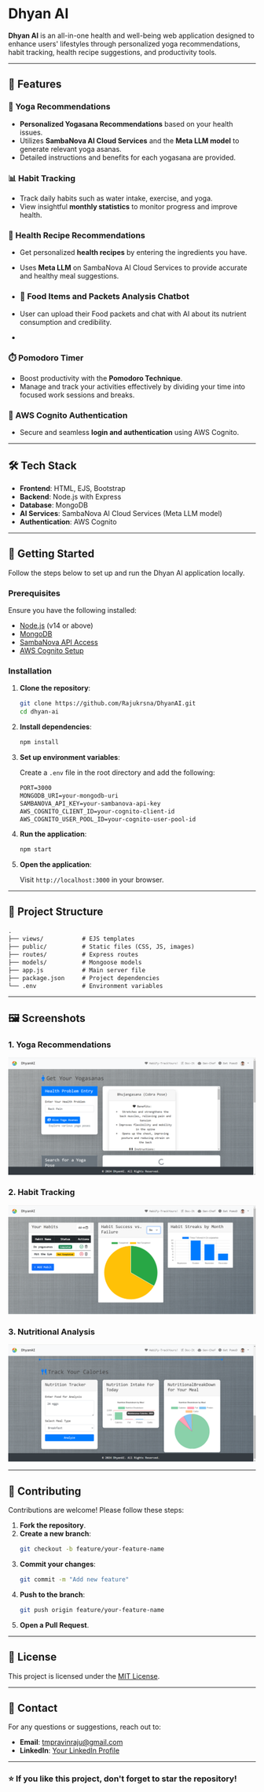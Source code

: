 # Dhyan AI

**Dhyan AI** is an all-in-one health and well-being web application designed to enhance users' lifestyles through personalized yoga recommendations, habit tracking, health recipe suggestions, and productivity tools.

---

## 🌟 **Features**

### 🧨 Yoga Recommendations
- **Personalized Yogasana Recommendations** based on your health issues.
- Utilizes **SambaNova AI Cloud Services** and the **Meta LLM model** to generate relevant yoga asanas.
- Detailed instructions and benefits for each yogasana are provided.

### 📊 Habit Tracking
- Track daily habits such as water intake, exercise, and yoga.
- View insightful **monthly statistics** to monitor progress and improve health.

### 🥗 Health Recipe Recommendations
- Get personalized **health recipes** by entering the ingredients you have.
- Uses **Meta LLM** on SambaNova AI Cloud Services to provide accurate and healthy meal suggestions.

- ### 🥗 Food Items and Packets Analysis Chatbot
- User can upload their Food packets and chat with AI about its nutrient consumption and credibility.
- 
### ⏱️ Pomodoro Timer
- Boost productivity with the **Pomodoro Technique**.
- Manage and track your activities effectively by dividing your time into focused work sessions and breaks.

### 🔐 AWS Cognito Authentication
- Secure and seamless **login and authentication** using AWS Cognito.

---

## 🛠️ **Tech Stack**

- **Frontend**: HTML, EJS, Bootstrap
- **Backend**: Node.js with Express
- **Database**: MongoDB
- **AI Services**: SambaNova AI Cloud Services (Meta LLM model)
- **Authentication**: AWS Cognito

---

## 🚀 **Getting Started**

Follow the steps below to set up and run the Dhyan AI application locally.

### Prerequisites

Ensure you have the following installed:

- [Node.js](https://nodejs.org/en/) (v14 or above)
- [MongoDB](https://www.mongodb.com/try/download/community)
- [SambaNova API Access](https://sambanova.ai/)
- [AWS Cognito Setup](https://aws.amazon.com/cognito/)

### Installation

1. **Clone the repository**:

   ```bash
   git clone https://github.com/Rajukrsna/DhyanAI.git
   cd dhyan-ai
   ```

2. **Install dependencies**:

   ```bash
   npm install
   ```

3. **Set up environment variables**:

   Create a `.env` file in the root directory and add the following:

   ```plaintext
   PORT=3000
   MONGODB_URI=your-mongodb-uri
   SAMBANOVA_API_KEY=your-sambanova-api-key
   AWS_COGNITO_CLIENT_ID=your-cognito-client-id
   AWS_COGNITO_USER_POOL_ID=your-cognito-user-pool-id
   ```

4. **Run the application**:

   ```bash
   npm start
   ```

5. **Open the application**:

   Visit `http://localhost:3000` in your browser.

---

## 📂 **Project Structure**

```
.
├── views/           # EJS templates
├── public/          # Static files (CSS, JS, images)
├── routes/          # Express routes
├── models/          # Mongoose models
├── app.js           # Main server file
├── package.json     # Project dependencies
└── .env             # Environment variables
```

---

## 🖼 **Screenshots**

### 1. **Yoga Recommendations**
![Yoga Recommendations](./screenshots/habit3.png)

### 2. **Habit Tracking**
![Habit Tracking](./screenshots/habit1.png)

### 3. **Nutritional Analysis**
![Health Recipes](./screenshots/habit2.png)

---

## 🫏️ **Contributing**

Contributions are welcome! Please follow these steps:

1. **Fork the repository**.
2. **Create a new branch**:
   ```bash
   git checkout -b feature/your-feature-name
   ```
3. **Commit your changes**:
   ```bash
   git commit -m "Add new feature"
   ```
4. **Push to the branch**:
   ```bash
   git push origin feature/your-feature-name
   ```
5. **Open a Pull Request**.

---

## 📄 **License**

This project is licensed under the [MIT License](LICENSE).

---

## 📩 **Contact**

For any questions or suggestions, reach out to:

- **Email**: tmpravinraju@gmail.com
- **LinkedIn**: [Your LinkedIn Profile](www.linkedin.com/in/pravin-raju-t-m-164648252)

---

### ⭐ **If you like this project, don't forget to star the repository!**
